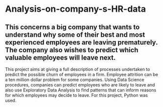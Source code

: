 # Analysis-on-company-s-HR-data

## This concerns a big company that wants to understand why some of their best and most experienced employees are leaving prematurely. The company also wishes to predict which valuable employees will leave next.

This project aims at giving a full description of processes undertaken to predict the possible churn of employees in a firm. Employee attrition can be a ten million dollar problem for some companies.
Using Data Science procedures, companies can predict employees who are likely to leave and also use Exploratory Data Analysis to find patterns that can inform reasons for which employees may decide to leave. 
For this project, Python was used. 


